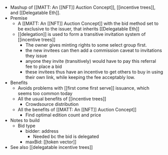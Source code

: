- Mashup of [[MATT: An [[NFT]] Auction Concept]], [[incentive trees]], and [[Delegatable Eth]].
- Premise
    - A [[MATT: An [[NFT]] Auction Concept]] with the bid method set to be exclusive to the issuer, that inherits [[Delegatable Eth]]
    - [[delegation]] is used to form a transitive invitation system of [[incentive trees]]
        - The owner gives minting rights to some select group first.
        - the new invitees can then add a commission caveat to invitations they issue
        - anyone they invite (transitively) would have to pay this referral fee to place a bid
        - these invitees thus have an incentive to get others to buy in using their own link, while keeping the fee acceptably low. 
- Benefits
    - Avoids problems with [[first come first serve]] issuance, which seems too common today
    - All the usual benefits of [[incentive trees]]
        - Crowdsource distribution
    - All the benefits of [[MATT: An [[NFT]] Auction Concept]]
        - Find optimal edition count and price
- Notes to build
    - Bid type
        - bidder: address
            - Needed bc the bid is delegated
        - maxBid: [[token vector]]
- See also [[delegatable incentive trees]]

